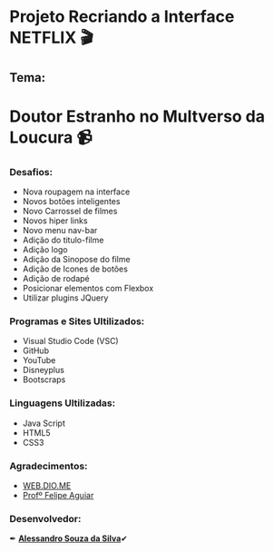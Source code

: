# Projeto Recriando a Interface NETFLIX 🎬
## Tema:
# **Doutor Estranho no Multverso da Loucura** 📹
### Desafios:
* Nova roupagem na interface
* Novos botões inteligentes
* Novo Carrossel de filmes
* Novos hiper links
* Novo menu nav-bar
* Adição do titulo-filme
* Adição logo
* Adição da Sinopose do filme 
* Adição de Icones de botões
* Adição de rodapé
* Posicionar elementos com Flexbox
* Utilizar plugins JQuery

### Programas e Sites Ultilizados:
* Visual Studio Code (VSC)
* GitHub
* YouTube
* Disneyplus
* Bootscraps
### Linguagens Ultilizadas:
* Java Script
* HTML5
* CSS3
### Agradecimentos:
* [WEB.DIO.ME](https://www.dio.me/)
* [Profº Felipe Aguiar](https://www.linkedin.com/in/felipe-aguiar-047)
### Desenvolvedor:
✒ [**Alessandro Souza da Silva**](https://www.linkedin.com/in/alessandro-silva-fullstack/)✔

